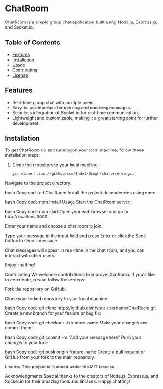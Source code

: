 # ChatRoom

ChatRoom is a simple group chat application built using Node.js, Express.js, and Socket.io.

## Table of Contents

- [Features](#features)
- [Installation](#installation)
- [Usage](#usage)
- [Contributing](#contributing)
- [License](#license)

## Features

- Real-time group chat with multiple users.
- Easy-to-use interface for sending and receiving messages.
- Seamless integration of Socket.io for real-time communication.
- Lightweight and customizable, making it a great starting point for further development.

## Installation

To get ChatRoom up and running on your local machine, follow these installation steps:

1. Clone the repository to your local machine:

   ```bash
   git clone https://github.com/Indal-Singh/chatterArea.git
Navigate to the project directory:

bash
Copy code
cd ChatRoom
Install the project dependencies using npm:

bash
Copy code
npm install
Usage
Start the ChatRoom server:

bash
Copy code
npm start
Open your web browser and go to http://localhost:3000.

Enter your name and choose a chat room to join.

Type your message in the input field and press Enter or click the Send button to send a message.

Chat messages will appear in real-time in the chat room, and you can interact with other users.

Enjoy chatting!

Contributing
We welcome contributions to improve ChatRoom. If you'd like to contribute, please follow these steps:

Fork the repository on GitHub.

Clone your forked repository to your local machine:

bash
Copy code
git clone https://github.com/your-username/ChatRoom.git
Create a new branch for your feature or bug fix:

bash
Copy code
git checkout -b feature-name
Make your changes and commit them:

bash
Copy code
git commit -m "Add your message here"
Push your changes to your fork:

bash
Copy code
git push origin feature-name
Create a pull request on GitHub from your fork to the main repository.

License
This project is licensed under the MIT License.

Acknowledgments
Special thanks to the creators of Node.js, Express.js, and Socket.io for their amazing tools and libraries.
Happy chatting!